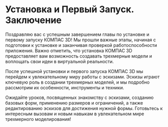# Установка и Первый Запуск. Заключение

Поздравляю вас с успешным завершением главы по установке и первому запуску КОМПАС 3D! Мы прошли важные этапы, начиная с подготовки к установке и заканчивая проверкой работоспособности приложения. Важно отметить, что установка КОМПАС 3D предоставляет вам возможность создавать трехмерные модели и воплощать свои идеи в виртуальной реальности.

После успешной установки и первого запуска КОМПАС 3D мы перейдем к увлекательному миру работы с эскизами. Эскизы играют ключевую роль в создании трехмерных моделей, и мы подробно рассмотрим их особенности, инструменты и техники.

Ожидайте уроков, посвященных знакомству с эскизами, созданию базовых форм, применению размеров и ограничений, а также редактированию эскизов для достижения нужной формы. Готовьтесь к интересным вызовам и новым навыкам в увлекательном мире трехмерного моделирования!
